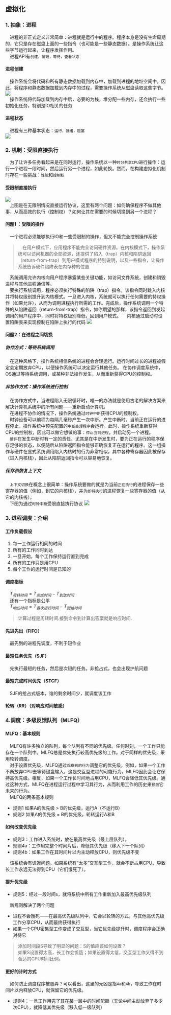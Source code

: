 ## 虚拟化
### 1. 抽象：进程
&ensp;&ensp;进程的非正式定义非常简单：进程就是运行中的程序。程序本身是没有生命周期的，它只是存在磁盘上面的一些指令（也可能是一些静态数据）。是操作系统让这些字节运行起来，让程序发挥作用。<br/>
&ensp;&ensp;进程API有`创建，销毁，等待，查看状态`
#### 进程创建
&ensp;&ensp;操作系统会将代码和所有静态数据加载到内存中，加载到进程的地址空间中。因此，将程序和静态数据加载到内存中的过程，需要操作系统从磁盘读取这些字节。<br/>
![](image/2021-10-13-14-06-01.png#pic_center)<br/>
&ensp;&ensp;操作系统将代码加载到内存中后，必要的为栈，堆分配一些内存，还会执行一些初始化任务，特别是IO相关的任务
#### 进程状态
&ensp;&ensp;进程有三种基本状态：`运行，就绪，阻塞`<br/>
![](image/2021-10-13-14-10-39.png)<br/>
### 2. 机制：受限直接执行
&ensp;&ensp;为了让许多任务看起来是在同时运行，操作系统以一种`时分共享CPU`进行操作：运行一个进程一段时间，然后运行另一个进程，如此轮换。然而，在构建虚拟化机制时存在一些挑战：`性能`和`控制权`
#### 受限制直接执行
![](image/2021-10-13-14-18-56.png)<br/>
&ensp;&ensp;上图是在无限制情况直接运行协议，这里有两个问题：如何确保程序不做其他事，从而高效的执行（控制权）？如何让其在需要的时候切换到另一个进程？<br/>
#### 问题1 ：受限的操作
&ensp;&ensp;一个进程必须能够执行IO和一些受限制的操作，但又不能完全控制操作系统
> &ensp;&ensp;在用户模式下，应用程序不能完全访问硬件资源。在内核模式下，操作系统可以访问机器的全部资源，还提供了陷入（trap）内核和陷阱返回（return-from-trap）到用户模式程序的特别说明，以及一些指令，让操作系统告诉硬件陷阱表在内存种的位置<br>

&ensp;&ensp;系统调用允许内核向用户程序暴露某些关键功能，如访问文件系统，创建和销毁进程与其他进程通信等。<br/>
&ensp;&ensp;要执行系统调用，程序必须执行特殊的陷阱（trap）指令。该指令同时跳入内核并将特权级别提升到内核模式。一旦进入内核，系统就可以执行任何需要的特权操作（如果允许），从而为调用进程执行所需的工作。完成后，操作系统调用一个特殊的从陷阱返回（return-from-trap）指令，如你期望的那样，该指令返回到发起调用的用户程序中，同时将特权级别降低，回到用户模式。
&ensp;&ensp;内核通过启动时设置陷阱表来实现控制在陷阱上执行的代码
![](image/2021-10-13-14-41-40.png)
#### 问题2：在进程之间切换
##### 协作方式：等待系统调用
&ensp;&ensp;在这种风格下，操作系统相信系统的进程会合理运行。运行时间过长的进程被假定会定期放弃CPU，以便操作系统可以决定运行其他任务。
在协作调度系统中，OS通过等待系统调用，或某种非法操作发生，从而重新获得CPU的控制权。
##### 非协作方式：操作系统进行控制
&ensp;&ensp;在协作方式中，当进程陷入无限循环时，唯一的办法就是使用古老的解决方案来解决计算机系统中的所有问题——重新启动计算机。<br/>
&ensp;&ensp;在进程不协作的情况下，操作系统通过`时钟中断`获得CPU的控制权。<br/>
&ensp;&ensp;时钟设备可以编程为每隔几毫秒产生一次中断。产生中断时，当前正在运行的进程停止，操作系统中预先配置的`中断处理程序`会运行。此时，操作系统重新获得CPU的控制权，因此可以做它想做的事：`停止当前进程`，并启动另一个进程。<br/>
&ensp;&ensp;`硬件`在发生中断时有一定的责任，尤其是在中断发生时，要为正在运行的程序保存足够的状态，以便随后从陷阱返回指令能够正确恢复正在运行的程序。这一组操作与硬件在显式系统调用陷入内核时的行为非常相似，其中各种寄存器因此被保存（进入内核栈），因此从陷阱返回指令可以容易地恢复。
##### 保存和恢复上下文
&ensp;&ensp;`上下文切换`在概念上很简单：操作系统要做的就是为当前`正在执行`的进程保存一些寄存器的值（例如，到它的内核栈），并为`即将执行`的进程恢复一些寄存器的值（从它的内核栈）。<br/>
&ensp;&ensp;下图为通过`时钟中断`受限直接执行协议
![](image/2021-10-13-15-06-41.png)
### 3. 进程调度：介绍
#### 工作负载假设
1. 每一工作运行相同的时间
2. 所有的工作同时到达
3. 一旦开始，每个工作保持运行直到完成
4. 所有的工作只是用CPU
5. 每个工作的运行时间是已知的
#### 调度指标
&ensp;&ensp;$T_{周转时间}=T_{完成时间}-T_{到达时间}$<br/>
&ensp;&ensp;还有一个指标是公平<br/>
&ensp;&ensp;$T_{响应时间}=T_{首次运行时间}-T_{到达时间}$<br/>
> 计算过程是周转时间.接到命令到计算出答案就是响应时间.
#### 先进先出（FIFO）
&ensp;&ensp;最先到的进程先调度，不利于短作业
#### 最短任务优先（SJF）
&ensp;&ensp;先执行最短的任务，然后是次短的任务。非抢占式，也会出现护航问题
#### 最短完成时间优先（STCF）
&ensp;&ensp;SJF的抢占式版本，谁的剩余时间少，就调度该工作
#### 轮转（RR）（对响应时间敏感）
### 4.调度：多级反馈队列（MLFQ）
#### MLFQ：基本规则
&ensp;&ensp;MLFQ有许多独立的队列，每个队列有不同的优先级。任何时刻，一个工作只能存在一个队列中。MLFQ总是优先执行较高优先级的工作。对于同样的优先级，采用轮转调度。<br/>
&ensp;&ensp;对于设置优先级，MLFQ通过`观察到的行为`调整它的优先级，例如，如果一个工作不断放弃CPU去等待键盘输入，这是交互型进程的可能行为，MLFQ因此会让它保持高优先级。相反，如果一个工作长时间地占用CPU，MLFQ会降低其优先级。通过这种方式，MLFQ在进程运行过程中学习其行为，从而利用工作的历史来`预测`它未来的行为。<br/>
&ensp;&ensp;MLFQ的两条基本规则

- 规则1 如果A的优先级 > B的优先级，运行A（不运行B）
- 规则2 如果A的优先级 = B的优先级，轮转运行A和B

#### 如何改变优先级
- 规则3：工作进入系统时，放在最高优先级（最上层队列）。
- 规则4a：工作用完整个时间片后，降低其优先级（移入下一个队列）
- 规则4b：如果工作在其时间片以内主动释放CPU，则优先级不变<br/>

&ensp;&ensp;该系统会有饥饿问题。如果系统有“太多”交互型工作，就会不断占用CPU，导致长工作永远无法得到CPU（它们饿死了）。<br/>
#### 提升优先级

- 规则5：经过一段时间`S`，就将系统中所有工作重新加入最高优先级队列

&ensp;&ensp;新规则解决了两个问题

- 进程不会饿死——在最高优先级队列中，它会以轮转的方式，与其他高优先级工作分享CPU，从而最终获得执行
- 如果一个CPU密集型工作变成了交互型，当它优先级提升时，调度程序会正确对待它

> 添加时间段S导致了明显的问题：S的值应该如何设置？<br/>如果S设置得太高，长工作会饥饿；如果设置得太低，交互型工作又得不到合适的CPU时间比例。

#### 更好的计时方式
&ensp;&ensp;如何防止调度程序被愚弄？可以看出，这里的元凶是指`4a`和`4b`，导致工作在时间片以内释放CPU，就保留它的优先级。

- 规则4：一旦工作用完了其在某一层中的时间配额（无论中间主动放弃了多少次CPU），就降低其优先级（移入低一级队列） 


